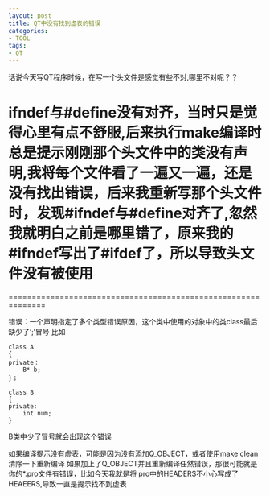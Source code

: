 ```yaml
---
layout: post
title: QT中没有找到虚表的错误
categories:
- TOOL
tags:
- QT
---
```


话说今天写QT程序时候，在写一个头文件是感觉有些不对,哪里不对呢？？
# ifndef与#define没有对齐，当时只是觉得心里有点不舒服,后来执行make编译时总是提示刚刚那个头文件中的类没有声明,我将每个文件看了一遍又一遍，还是没有找出错误，后来我重新写那个头文件时，发现#ifndef与#define对齐了,忽然我就明白之前是哪里错了，原来我的#ifndef写出了#ifdef了，所以导致头文件没有被使用

==============================================================

错误：一个声明指定了多个类型错误原因，这个类中使用的对象中的类class最后缺少了‘;’冒号
比如

    
    class A
    {
    private：
        B* b;
    }；
    
    class B
    {
    private:
        int num;
    }


B类中少了冒号就会出现这个错误

如果编译提示没有虚表，可能是因为没有添加Q\_OBJECT，或者使用make clean清除一下重新编译
如果加上了Q_OBJECT并且重新编译任然错误，那很可能就是你的*.pro文件有错误，比如今天我就是将
pro中的HEADERS不小心写成了HEAEERS,导致一直是提示找不到虚表
